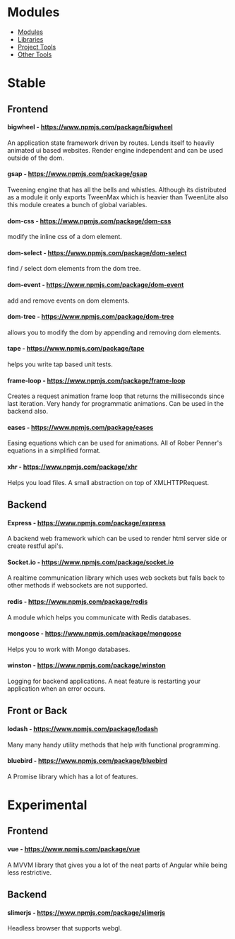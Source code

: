 Modules
=======

* [Modules](modules.md)
* [Libraries](libraries.md)
* [Project Tools](toolsProject.md)
* [Other Tools](toolsOther.md)

# Stable

## Frontend

#### bigwheel - https://www.npmjs.com/package/bigwheel

An application state framework driven by routes. Lends itself to heavily animated ui based websites.
Render engine independent and can be used outside of the dom.

#### gsap - https://www.npmjs.com/package/gsap

Tweening engine that has all the bells and whistles. Although its distributed as a module
it only exports TweenMax which is heavier than TweenLite also this module creates a bunch of
global variables.

#### dom-css - https://www.npmjs.com/package/dom-css

modify the inline css of a dom element.

#### dom-select - https://www.npmjs.com/package/dom-select

find / select dom elements from the dom tree.

#### dom-event - https://www.npmjs.com/package/dom-event

add and remove events on dom elements.

#### dom-tree - https://www.npmjs.com/package/dom-tree

allows you to modify the dom by appending and removing dom elements.

#### tape - https://www.npmjs.com/package/tape

helps you write tap based unit tests.

#### frame-loop - https://www.npmjs.com/package/frame-loop

Creates a request animation frame loop that returns the milliseconds since last iteration. Very handy
for programmatic animations. Can be used in the backend also.

#### eases - https://www.npmjs.com/package/eases

Easing equations which can be used for animations. All of Rober Penner's equations in a simplified 
format.

#### xhr - https://www.npmjs.com/package/xhr

Helps you load files. A small abstraction on top of XMLHTTPRequest.


## Backend

#### Express - https://www.npmjs.com/package/express

A backend web framework which can be used to render html server side or create restful api's.

#### Socket.io - https://www.npmjs.com/package/socket.io

A realtime communication library which uses web sockets but falls back to other methods if websockets are
not supported.

#### redis - https://www.npmjs.com/package/redis

A module which helps you communicate with Redis databases.

#### mongoose - https://www.npmjs.com/package/mongoose

Helps you to work with Mongo databases.

#### winston - https://www.npmjs.com/package/winston

Logging for backend applications. A neat feature is restarting your application when an error occurs.



## Front or Back

#### lodash - https://www.npmjs.com/package/lodash

Many many handy utility methods that help with functional programming.

#### bluebird - https://www.npmjs.com/package/bluebird

A Promise library which has a lot of features.





# Experimental

## Frontend

#### vue - https://www.npmjs.com/package/vue

A MVVM library that gives you a lot of the neat parts of Angular while being less restrictive.


## Backend

#### slimerjs - https://www.npmjs.com/package/slimerjs

Headless browser that supports webgl.
